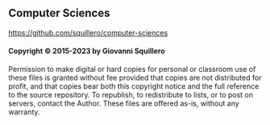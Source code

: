 ## Computer Sciences

<https://github.com/squillero/computer-sciences>

#### Copyright © 2015-2023 by Giovanni Squillero

Permission to make digital or hard copies for personal or classroom use of
these files is granted without fee provided that copies are not distributed
for profit, and that copies bear both this copyright notice and the full
reference to the source repository. To republish, to redistribute to lists,
or to post on servers, contact the Author.
These files are offered as-is, without any warranty.
